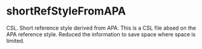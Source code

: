 # shortRefStyleFromAPA
CSL. Short reference style derived from APA. 
This is a CSL file absed on the APA reference style. Reduced the information to save space where space is limited.
